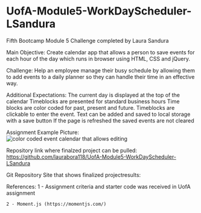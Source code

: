 # UofA-Module5-WorkDayScheduler-LSandura
Fifth Bootcamp Module 5 Challenge completed by Laura Sandura

Main Objective: 
Create calendar app that allows a person to save events for each hour of the day which runs in browser using HTML, CSS and jQuery.

Challenge: 
Help an employee manage their busy schedule by allowing them to add events to a daily planner so they can handle their time in an effective way.

Additional Expectations:
  The current day is displayed at the top of the calendar
  Timeblocks are presented for standard business hours
  Time blocks are color coded for past, present and future.
  Timeblocks are clickable to enter the event.
  Text can be added and saved to local storage with a save button
  If the page is refreshed the saved events are not cleared
    
Assignment Example Picture:
    ![color coded event calendar that allows editing](.Assets/Example.png)

Repository link where finalzed project can be pulled:
    https://github.com/laurabora118/UofA-Module5-WorkDayScheduler-LSandura

Git Repository Site that shows finalized projectresults:

    
References:
    1 - Assignment criteria and starter code was received in UofA assignment 

    2 - Moment.js (https://momentjs.com/)
